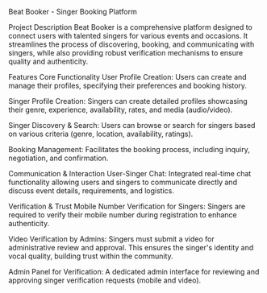 Beat Booker - Singer Booking Platform

Project Description
Beat Booker is a comprehensive platform designed to connect users with talented singers for various events and occasions. It streamlines the process of discovering, booking, and communicating with singers, while also providing robust verification mechanisms to ensure quality and authenticity.

Features
Core Functionality
User Profile Creation: Users can create and manage their profiles, specifying their preferences and booking history.

Singer Profile Creation: Singers can create detailed profiles showcasing their genre, experience, availability, rates, and media (audio/video).

Singer Discovery & Search: Users can browse or search for singers based on various criteria (genre, location, availability, ratings).

Booking Management: Facilitates the booking process, including inquiry, negotiation, and confirmation.

Communication & Interaction
User-Singer Chat: Integrated real-time chat functionality allowing users and singers to communicate directly and discuss event details, requirements, and logistics.

Verification & Trust
Mobile Number Verification for Singers: Singers are required to verify their mobile number during registration to enhance authenticity.

Video Verification by Admins: Singers must submit a video for administrative review and approval. This ensures the singer's identity and vocal quality, building trust within the community.

Admin Panel for Verification: A dedicated admin interface for reviewing and approving singer verification requests (mobile and video).

